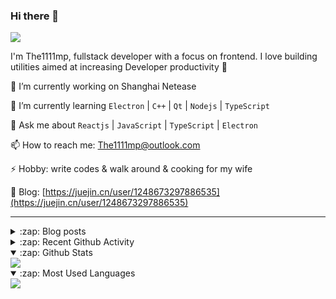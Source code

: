 ### Hi there 👋

![](https://komarev.com/ghpvc/?username=1111mp&color=green)

I'm The1111mp, fullstack developer with a focus on frontend. I love building utilities aimed at increasing Developer productivity 🙌

🔭 I’m currently working on Shanghai Netease

🌱 I’m currently learning `Electron` | `C++` | `Qt` | `Nodejs` | `TypeScript`

💬 Ask me about `Reactjs` | `JavaScript` | `TypeScript` | `Electron`

📫 How to reach me: <a href="mailto:The1111mp@outlook.com">The1111mp@outlook.com</a>

⚡ Hobby: write codes & walk around & cooking for my wife

📖 Blog: [https://juejin.cn/user/1248673297886535](https://juejin.cn/user/1248673297886535)

***

<details>
  <summary>:zap: Blog posts</summary>

  - [使用 nvm-desktop 轻松安装和管理多个 node 版本](https://juejin.cn/post/7267791228872179727)
  - [Electron 中集成 SQLite3 数据库的最佳实践](https://juejin.cn/post/7202807471881306172)
  - [从0开发IM，单聊群聊在线离线消息以及消息的已读未读功能](https://juejin.cn/post/7202583557751865401)
  - [Electron（网页）中实现接近微信消息发送体验的消息输入框及界面](https://juejin.cn/post/7252505446396575781)
  - [Qt中基于QWebEngineView和QWebChannel实现与web的交互](https://juejin.cn/post/7238423148555501629)
</details>

<details>
  <summary>:zap: Recent Github Activity</summary>

  <!--START_SECTION:activity-->
1. 🗣 Commented on [#38](https://github.com/1111mp/nvm-desktop/issues/38#issuecomment-1878634260) in [1111mp/nvm-desktop](https://github.com/1111mp/nvm-desktop)
2. 🗣 Commented on [#38](https://github.com/1111mp/nvm-desktop/issues/38#issuecomment-1878505513) in [1111mp/nvm-desktop](https://github.com/1111mp/nvm-desktop)
3. 🗣 Commented on [#46](https://github.com/1111mp/nvm-desktop/issues/46#issuecomment-1878489254) in [1111mp/nvm-desktop](https://github.com/1111mp/nvm-desktop)
4. 🗣 Commented on [#38](https://github.com/1111mp/nvm-desktop/issues/38#issuecomment-1878347965) in [1111mp/nvm-desktop](https://github.com/1111mp/nvm-desktop)
5. 🗣 Commented on [#38](https://github.com/1111mp/nvm-desktop/issues/38#issuecomment-1878208439) in [1111mp/nvm-desktop](https://github.com/1111mp/nvm-desktop)
6. 🗣 Commented on [#2202](https://github.com/nextui-org/nextui/pull/2202#issuecomment-1878137590) in [nextui-org/nextui](https://github.com/nextui-org/nextui)
7. 🗣 Commented on [#38](https://github.com/1111mp/nvm-desktop/issues/38#issuecomment-1878128710) in [1111mp/nvm-desktop](https://github.com/1111mp/nvm-desktop)
8. 🗣 Commented on [#2202](https://github.com/nextui-org/nextui/pull/2202#issuecomment-1877290827) in [nextui-org/nextui](https://github.com/nextui-org/nextui)
9. 🗣 Commented on [#38](https://github.com/1111mp/nvm-desktop/issues/38#issuecomment-1876504345) in [1111mp/nvm-desktop](https://github.com/1111mp/nvm-desktop)
10. 🗣 Commented on [#38](https://github.com/1111mp/nvm-desktop/issues/38#issuecomment-1876438156) in [1111mp/nvm-desktop](https://github.com/1111mp/nvm-desktop)
  <!--END_SECTION:activity-->
</details>

<details open>
  <summary>:zap: Github Stats</summary>

  <img align="center" src="https://github-readme-stats-sigma-five.vercel.app/api?username=1111mp&show_icons=true&hide_border=true&theme=gruvbox" />
</details>

<details open>
  <summary>:zap: Most Used Languages</summary>

  <img align="center" src="https://github-readme-stats-sigma-five.vercel.app/api/top-langs/?username=1111mp&layout=compact&show_icons=true&hide_border=true&theme=gruvbox" />
</details>


<!--
**1111mp/1111mp** is a ✨ _special_ ✨ repository because its `README.md` (this file) appears on your GitHub profile.

Here are some ideas to get you started:

- 🔭 I’m currently working on ...
- 🌱 I’m currently learning ...
- 👯 I’m looking to collaborate on ...
- 🤔 I’m looking for help with ...
- 💬 Ask me about ...
- 📫 How to reach me: ...
- 😄 Pronouns: ...
- ⚡ Fun fact: ...
-->
